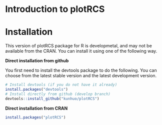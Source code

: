 Introduction to plotRCS
================

# Installation

This version of plotRCS package for R is developmetal, and may not be
available from the CRAN. You can install it using one of the following
way.

**Direct installation from github**

You first need to install the devtools package to do the following. You
can choose from the latest stable version and the latest development
version.

``` r
# Install devtools (if you do not have it already)
install.packages("devtools")
# Install directly from github (develop branch)
devtools::install_github("kunhuo/plotRCS")
```

**Direct installation from CRAN**

``` r
install.packages("plotRCS")
```
